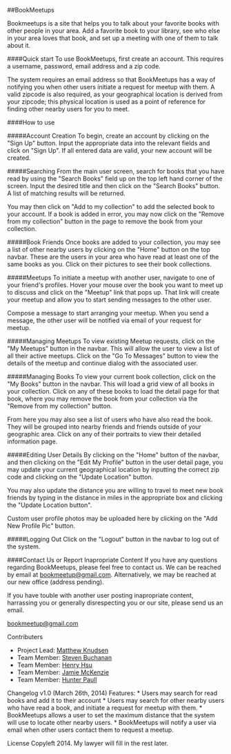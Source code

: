 ##BookMeetups

Bookmeetups is a site that helps you to talk about your favorite books with other people in your area. Add a favorite book to your library, see who else in your area loves that book, and set up a meeting with one of them to talk about it.

####Quick start
To use BookMeetups, first create an account. This requires a username, password, email address and a zip code.

The system requires an email address so that BookMeetups has a way of notifying you when other users initiate a request for meetup with them.  A valid zipcode is also required, as your geographical location is derived from your zipcode; this physical location is used as a point of reference for finding other nearby users for you to meet.


####How to use

#####Account Creation
To begin, create an account by clicking on the "Sign Up" button.  Input the appropriate data into the relevant fields and click on "Sign Up".  If all entered data are valid, your new account will be created.

#####Searching
From the main user screen, search for books that you have read by using the "Search Books" field up on the top left hand corner of the screen.  Input the desired title and then click on the "Search Books" button.  A list of matching results will be returned.

You may then click on "Add to my collection" to add the selected book to your account. If a book is added in error, you may now click on the "Remove from my collection" button in the page to remove the book from your collection.


#####Book Friends
Once books are added to your collection, you may see a list of other nearby users by clicking on the "Home" button on the top navbar. These are the users in your area who have read at least one of the same books as you. Click on their pictures to see their book collections.


#####Meetups
To initiate a meetup with another user, navigate to one of your friend's profiles. Hover your  mouse over the book you want to meet up to discuss and click on the "Meetup" link that pops up. That link will create your meetup and allow you to start sending messages to the other user.

Compose a message to start arranging your meetup. When you send a message, the other user will be notified via email of your request for meetup.


#####Managing Meetups
To view existing Meetup requests, click on the "My Meetups" button in the navbar.  This will allow the user to view a list of all their active meetups.  Click on the "Go To Messages" button to view the details of the meetup and continue dialog with the associated user.


#####Managing Books
To view your current book collection, click on the "My Books" button in the navbar.  This will load a grid view of all books in your collection.  Click on any of these books to load the detail page for that book, where you may remove the book from your collection via the "Remove from my collection" button.

From here you may also see a list of users who have also read the book. They will be grouped into nearby friends and friends outside of your geographic area. Click on any of their portraits to view their detailed information page.


#####Editing User Details
By clicking on the "Home" button of the navbar, and then clicking on the "Edit My Profile" button in the user detail page, you may update your current geographical location by inputting the correct zip code and clicking on the "Update Location" button.

You may also update the distance you are willing to travel to meet new book friends by typing in the distance in miles in the appropriate box and clicking the "Update Location button".

Custom user profile photos may be uploaded here by clicking on the "Add New Profile Pic" button.


#####Logging Out
Click on the "Logout" button in the navbar to log out of the system.

####Contact Us or Report Inapropriate Content
If you have any questions regarding BookMeetups, please feel free to contact us.
We can be reached by email at bookmeetup@gmail.com. Alternatively, we may be reached at our new office (address pending).

If you have touble with another user posting inapropriate content, harrassing you or generally disrespecting you or our site, please send us an email.

bookmeetup@gmail.com

Contributers
* Project Lead: [Matthew Knudsen](https://github.com/mknudsen01)
* Team Member:  [Steven Buchanan](https://github.com/smbuchanan)
* Team Member:  [Henry Hsu](https://github.com/henryh28)
* Team Member:  [Jamie McKenzie](https://github.com/Jamck23)
* Team Member:  [Hunter Paull](https://github.com/hpchess)



Changelog
v1.0 (March 26th, 2014)
  Features:
    * Users may search for read books and add it to their account
    * Users may search for other nearby users who have read a book, and initiate a request for meetup with them.
    * BookMeetups allows a user to set the maximum distance that the system will use to locate other nearby users.
    * BookMeetups will notify a user via email when other users contact them to request a meetup.

License
Copyleft 2014.  My lawyer will fill in the rest later.
